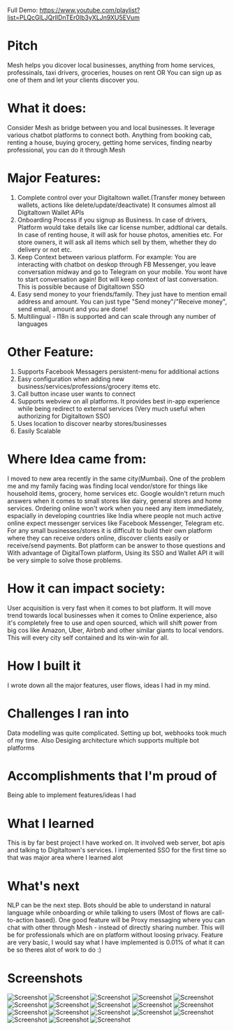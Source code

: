 Full Demo: https://www.youtube.com/playlist?list=PLQcGlLJQrlIDnTEr0Ib3yXLJn9XU5EVum

# Pitch
Mesh helps you dicover local businesses, anything from home services, professinals, taxi drivers, groceries, houses on rent OR You can sign up as one of them and let your clients discover you.

# What it does:
Consider Mesh as bridge between you and local businesses. It leverage various chatbot platforms to connect both. Anything from booking cab, renting a house, buying grocery, getting home services, finding nearby professional, you can do it through Mesh

# Major Features:

1. Complete control over your Digitaltown wallet.(Transfer money between wallets, actions like delete/update/deactivate) It consumes almost all Digitaltown Wallet APIs 
2. Onboarding Process if you signup as Business. In case of drivers, Platform would take details like car license number, addtional car details. In case of renting house, it will ask for house photos, amenities etc. For store owners, it will ask all items which sell by them, whether they do delivery or not etc.
3. Keep Context between various platform. For example: You are interacting with chatbot on deskop through FB Messenger, you leave conversation midway and go to Telegram on your mobile. You wont have to start conversation again! Bot will keep context of last conversation. This is possible because of Digitaltown SSO 
4. Easy send money to your friends/family. They just have to mention email address and amount. You can just type "Send money"/"Receive money", send email, amount and you are done!   
5. Multilingual - I18n is supported and can scale through any number of languages

# Other Feature: 

1. Supports Facebook Messagers persistent-menu for additional actions
2. Easy configuration when adding new business/services/professions/grocery items etc.
3. Call button incase user wants to connect
4. Supports webview on all platforms. It provides best in-app experience while being redirect to external services (Very much useful when authorizing for Digitaltown SSO)
5. Uses location to discover nearby stores/businesses
6. Easily Scalable

# Where Idea came from:
I moved to new area recently in the same city(Mumbai). One of the problem me and my family facing was finding local vendor/store for things like household items, grocery, home services etc. Google wouldn't return much answers when it comes to small stores like dairy, general stores and home services. Ordering online won't work when you need any item immediately, espacially in developing countries like India where people not much active online expect messenger services like Facebook Messenger, Telegram etc. For any small businesses/stores it is difficult to build their own platform where they can receive orders online, discover clients easily or receive/send payments. Bot platform can be answer to those questions and With advantage of DigitalTown platform, Using its SSO and Wallet API it will be very simple to solve those problems. 

# How it can impact society:
User acquisition is very fast when it comes to bot platform. It will move trend towards local businesses when it comes to Online experience, also it's completely free to use and open sourced, which will shift power from big cos like Amazon, Uber, Airbnb and other similar giants to local vendors. This will every city self contained and its win-win for all.

# How I built it
I wrote down all the major features, user flows, ideas I had in my mind.


# Challenges I ran into
Data modelling was quite complicated. Setting up bot, webhooks took much of my time. Also Desiging architecture which supports multiple bot platforms

# Accomplishments that I'm proud of
Being able to implement features/ideas I had

# What I learned
This is by far best project I have worked on. It involved web server, bot apis and talking to Digitaltown's services. I implemented SSO for the first time so that was major area where I learned alot

# What's next

NLP can be the next step. Bots should be able to understand in natural language while onboarding or while talking to users (Most of flows are call-to-action based). 
One good feature will be Proxy messaging where you can chat with other through Mesh - instead of directly sharing number. This will be for professionals which are on platform without loosing privacy.
Feature are very basic, I would say what I have implemented is 0.01% of what it can be so theres alot of work to do :)

# Screenshots


![Screenshot](screenshots/1.png)
![Screenshot](screenshots/2.png)
![Screenshot](screenshots/3.png)
![Screenshot](screenshots/4.png)
![Screenshot](screenshots/5.png)
![Screenshot](screenshots/6.png)
![Screenshot](screenshots/7.png)
![Screenshot](screenshots/8.png)
![Screenshot](screenshots/9.png)
![Screenshot](screenshots/10.png)
![Screenshot](screenshots/11.png)
![Screenshot](screenshots/12.png)
![Screenshot](screenshots/13.png)
![Screenshot](screenshots/14.png)
![Screenshot](screenshots/15.png)
![Screenshot](screenshots/16.png)
![Screenshot](screenshots/17.png)
![Screenshot](screenshots/18.png)
